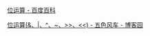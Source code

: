 
[位运算 - 百度百科](https://baike.baidu.com/item/位运算/6888804?fr=aladdin)

[位运算(&、|、^、~、>>、<<) - 五色风车 - 博客园](https://www.cnblogs.com/yrjns/p/11246163.html)
